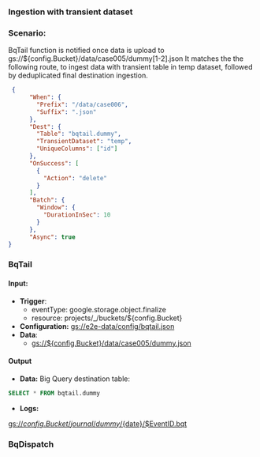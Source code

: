 ### Ingestion with transient dataset 

### Scenario:

BqTail function is notified once data is upload to gs://${config.Bucket}/data/case005/dummy[1-2].json
It matches the the following route, to ingest data with transient table in temp dataset, followed by deduplicated final destination ingestion.


```json
 {
      "When": {
        "Prefix": "/data/case006",
        "Suffix": ".json"
      },
      "Dest": {
        "Table": "bqtail.dummy",
        "TransientDataset": "temp",
        "UniqueColumns": ["id"]
      },
      "OnSuccess": [
        {
          "Action": "delete"
        }
      ],
      "Batch": {
        "Window": {
          "DurationInSec": 10
        }
      },
      "Async": true
}
```

### BqTail

#### Input:

* **Trigger**:
    - eventType: google.storage.object.finalize
    - resource: projects/_/buckets/${config.Bucket}
* **Configuration:** [gs://e2e-data/config/bqtail.json](../../../config/bqtail.json)
* **Data**:
    - [gs://${config.Bucket}/data/case005/dummy.json](data/dummy.json)

#### Output

* **Data:**
Big Query destination table:

```sql
SELECT * FROM bqtail.dummy
```
 
* **Logs:** 


[gs://${config.Bucket}/journal/dummy/${date}/$EventID.bqt](data/expect/journal.json)

### BqDispatch

